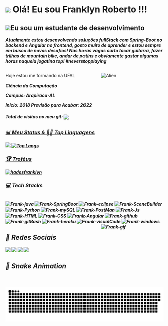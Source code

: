 # <img src="https://raw.githubusercontent.com/hadesfranklyn/hadesfranklyn/master/welcome.gif" width="80px"> Olá! Eu sou Franklyn Roberto !!! 
<!-- <img src="https://raw.githubusercontent.com/hadesfranklyn/hadesfranklyn/master/ola.gif" width="30px"> -->

 ## <img src="https://raw.githubusercontent.com/hadesfranklyn/hadesfranklyn/master/manopla.gif" width="30px">Eu sou um estudante de desenvolvimento 
<!--  <img src="https://raw.githubusercontent.com/hadesfranklyn/hadesfranklyn/master/sonic.gif" width="30px"> -->
<!-- <p align="center">
    <img align="center" alt="GIF" src="https://github.com/hadesfranklyn/hadesfranklyn/blob/main/code.gif?raw=true" width="450" height="270" />
</p> -->


<i> <strong> Atualmente estou desenvolvendo soluções fullStack com Spring-Boot no backend e Angular no frontend, gosto muito de aprender e estou sempre em busca de novos desafios! Nas horas vagas curto tocar guitarra, fazer trilhas de mountain bike, andar de patins e obviamente gastar algumas horas naquela jogatina top! #neverstopplaying</strong> </i> 
 
##

<div>
  <img align="right" alt="Alien" width="200" height="200" src="https://64.media.tumblr.com/7d6c6006d54d3f32a22badac769049e3/tumblr_inline_ojj9i5v6wV1sp1kfz_500.gifv">
    
  </div>
  
<!-- #### <img src="https://raw.githubusercontent.com/hadesfranklyn/hadesfranklyn/master/telescope.gif" width="20px">  -->
Hoje estou me formando na UFAL

<i> <strong>
<!-- - <img src="https://raw.githubusercontent.com/hadesfranklyn/hadesfranklyn/master/sapo_hackerman.gif" width="30px">  -->
 Ciência da Computação 
<!-- - <img src="https://raw.githubusercontent.com/hadesfranklyn/hadesfranklyn/master/pensativo.gif" width="30px">  -->
 Campus: Arapiraca-AL
<!-- - <img src="https://raw.githubusercontent.com/hadesfranklyn/hadesfranklyn/master/ampulheta.gif" width="30px">  -->
 Início: 2018 Previsão para Acabar: 2022

<div>  
  <h4 align="left"> Total de visitas no meu git:  <img align="center" src="https://profile-counter.glitch.me/hadesfranklyn/count.svg"></h4>
  
   </div>
 
<!-- <i> <strong>👀 Total de visitas no meu git:</strong> </i>  ![Visitor Badge](https://visitor-badge.laobi.icu/badge?page_id=hadesfranklyn.hadesfranklyn) -->
##
<div>
  <a href="https://github.com/hadesfranklyn">
   
  
  ### 📊 Meu Status &                                                                    👩‍💻 Top Linguagens
  <img height="180em" src="https://github-readme-stats.vercel.app/api?username=hadesfranklyn&show_icons=true&theme=dracula&include_all_commits=true&count_private=true"/> ![Top Langs](https://github-readme-stats.vercel.app/api/top-langs/?username=hadesfranklyn&hide=TeX&layout=compact&theme=dracula)

  
</div> 
   
   
<!-- <img height="180em" src="https://github-readme-stats.vercel.app/api/top-langs/?username=hadesfranklyn&layout=compact&langs_count=7&theme=dracula"/> -->
<!-- ![Top Langs](https://github-readme-stats.vercel.app/api/top-langs/?username=hadesfranklyn&hide=TeX&layout=compact&theme=dracula) -->

### 🏆 Troféus
<p align="left"> <a href="https://github.com/ryo-ma/github-profile-trophy"><img src="https://github-profile-trophy.vercel.app/?username=hadesfranklyn&theme=dracula" alt="hadesfranklyn" /></a> </p>

  
### 💻 Tech Stacks 
<div style="display: inline_block"><br>
<img align="center"  alt="Frank-java"   src="https://img.icons8.com/color/40/000000/java-coffee-cup-logo--v1.png"/>
<img align="center" alt="Frank-SpringBoot" src="https://img.icons8.com/color/40/000000/spring-logo.png"/>
<img align="center" alt="Frank-eclipse"  src="https://img.icons8.com/nolan/40/java-eclipse.png"/>
<img align="center" alt="Frank-SceneBuilder" src="https://img.icons8.com/nolan/40/scene-builder.png"/>
<img align="center" alt="Frank-Python"  src="https://img.icons8.com/color/40/000000/python--v1.png"/>
<img align="center" alt="Frank-mySQL" src="https://img.icons8.com/fluency/40/000000/mysql-logo.png"/>
<img align="center" alt="Frank-PostMan"  src="https://img.icons8.com/external-tal-revivo-shadow-tal-revivo/35/000000/external-postman-is-the-only-complete-api-development-environment-logo-shadow-tal-revivo.png"/>
<img align="center" alt="Frank-Js" src="https://img.icons8.com/color/40/000000/javascript--v1.png"/>
<!--  <img align="center" alt="Frank-Ts" height="30" width="40" src="https://raw.githubusercontent.com/devicons/devicon/master/icons/typescript/typescript-plain.svg"> -->
<!--  <img align="center" alt="Frank-React" height="30" width="40" src="https://raw.githubusercontent.com/devicons/devicon/master/icons/react/react-original.svg"> -->
<img align="center" alt="Frank-HTML" src="https://img.icons8.com/color/40/000000/html-5--v1.png"/>
<img align="center" alt="Frank-CSS"  src="https://img.icons8.com/color/40/000000/css3.png"/>
<img align="center" alt="Frank-Angular" src="https://img.icons8.com/color/40/000000/angularjs.png"/>
<img align="center" alt="Frank-github" src="https://img.icons8.com/material-rounded/40/000000/github.png"/>
<img align="center" alt="Frank-gitBash" src="https://img.icons8.com/color/40/000000/git.png"/>
<img align="center" alt="Frank-heroku" src="https://img.icons8.com/color/40/000000/heroku.png"/>
<img align="center" alt="Frank-visualCode" src="https://img.icons8.com/color/40/000000/visual-studio-code-2019.png"/>
<img align="center" alt="Frank-windows" src="https://img.icons8.com/color/40/000000/windows-10.png"/>
<img align="right" alt="Frank-gif" height="200" width="200" src="https://user-images.githubusercontent.com/58437929/131928238-3a81c3d3-65b2-4a94-9148-94b1b265b93f.gif">
<!-- site de icones https://icons8.com/ -->

</div>

  ## 📌 Redes Sociais
 
<div> 
  
  <a href="https://www.instagram.com/franklyn_r.s" target="_blank"><img src="https://img.shields.io/badge/-Instagram-%23E4405F?style=for-the-badge&logo=instagram&logoColor=white" target="_blank"></a>
 <a href="https://discord.gg/CTUjFnsz" target="_blank"><img src="https://img.shields.io/badge/Discord-7289DA?style=for-the-badge&logo=discord&logoColor=white" target="_blank"></a> 
  <a href = "mailto:franklyn.silva@arapiraca.ufal.br"><img src="https://img.shields.io/badge/-Gmail-%23333?style=for-the-badge&logo=gmail&logoColor=white" target="_blank"></a>
  <a href="https://www.linkedin.com/in/franklyn-roberto-da-silva-9b6a871a8/" target="_blank"><img src="https://img.shields.io/badge/-LinkedIn-%230077B5?style=for-the-badge&logo=linkedin&logoColor=white" target="_blank">
</a> 
## 🐍 Snake Animation
![Snake animation](https://github.com/hadesfranklyn/hadesfranklyn/blob/output/github-contribution-grid-snake.svg)

</div>
